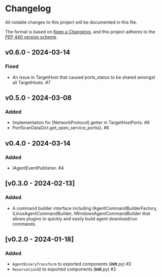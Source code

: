 # Changelog
All notable changes to this project will be documented in this
file.

The format is based on [Keep a
Changelog](https://keepachangelog.com/en/1.0.0/), and this project adheres to
the [PEP 440 version scheme](https://peps.python.org/pep-0440/#version-scheme).

## v0.6.0 - 2024-03-14
### Fixed
- An issue in TargetHost that caused ports_status to be shared amongst all
  TargetHosts. #7

## v0.5.0 - 2024-03-08
### Added
- Implementation for \[NetworkProtocol\] getter in TargetHostPorts. #6
- PortScanDataDict.get_open_service_ports(). #6


## v0.4.0 - 2024-03-14
### Added
- IAgentEventPublisher. #4

## [v0.3.0 - 2024-02-13]
### Added
- A command builder interface including IAgentCommandBuilderFactory,
  ILinuxAgentCommandBuilder, IWindowsAgentCommandBuilder that allows plugins to
  quickly and easily build agent download/run commands.

## [v0.2.0 - 2024-01-18]
### Added
- `AgentBinaryTransform` to exported components (__init__.py) #2
- `ReservationID` to exported components (__init__.py) #2
